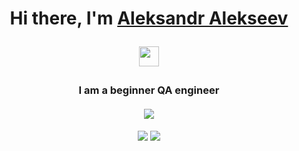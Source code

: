<h1 align="center">Hi there, I'm <a href="https://myresume.ru/resume/4S9SZxfJArU/" target="_blank">Aleksandr Alekseev</a> 

<img src="https://github.com/blackcater/blackcater/raw/main/images/Hi.gif" height="32"/></h1>
<h3 align="center">I am a beginner QA engineer</h3>

<p><h4 align="center"><a href="https://www.linkedin.com/in/aleksandr-alekseev-456672245/" target="_blank"><img src="https://img.shields.io/badge/LinkedIn-0077B5?style=for-the-badge&logo=linkedin&logoColor=white" /></a></p>
<p><h4 align="center"><a href="https://t.me/alexandralex2022" target="_blank"><img src="https://img.shields.io/badge/Telegram-2CA5E0?style=for-the-badge&logo=telegram&logoColor=white" /></a>
  <a href="https://wa.me/+79384074166" target="_blank"><img src="https://img.shields.io/badge/WhatsApp-25D366?style=for-the-badge&logo=whatsapp&logoColor=white" /></a></p></h4>



<!---
mymines2021/mymines2021 is a ✨ special ✨ repository because its `README.md` (this file) appears on your GitHub profile.
You can click the Preview link to take a look at your changes.
--->
